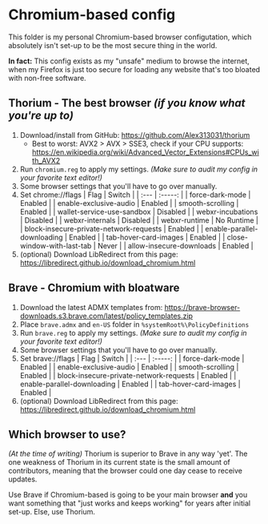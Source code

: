# Chromium-based config
This folder is my personal Chromium-based browser configutation, which absolutely isn't set-up to be the most secure thing in the world. 

**In fact:** This config exists as my "unsafe" medium to browse the internet, when my Firefox is just too secure for loading any website that's too bloated with non-free software.

## Thorium - The best browser *(if you know what you're up to)*
1. Download/install from GitHub: https://github.com/Alex313031/thorium
    - Best to worst: AVX2 > AVX > SSE3, check if your CPU supports: https://en.wikipedia.org/wiki/Advanced_Vector_Extensions#CPUs_with_AVX2
2. Run `chromium.reg` to apply my settings. *(Make sure to audit my config in your favorite text editor!)*
3. Some browser settings that you'll have to go over manually.
4. Set chrome://flags
    | Flag                                          |    Switch   |
    | :---                                          |   :-----:   |
    | force-dark-mode                               |   Enabled   |
    | enable-exclusive-audio                        |   Enabled   |
    | smooth-scrolling                              |   Enabled   |
    | wallet-service-use-sandbox                    |   Disabled  |
    | webxr-incubations                             |   Disabled  |
    | webxr-internals                               |   Disabled  |
    | webxr-runtime                                 |  No Runtime |
    | block-insecure-private-network-requests       |   Enabled   |
    | enable-parallel-downloading                   |   Enabled   |
    | tab-hover-card-images                         |   Enabled   |
    | close-window-with-last-tab                    |    Never    |
    | allow-insecure-downloads                      |   Enabled   |
5. (optional) Download LibRedirect from this page: https://libredirect.github.io/download_chromium.html

## Brave - Chromium with bloatware
1. Download the latest ADMX templates from: https://brave-browser-downloads.s3.brave.com/latest/policy_templates.zip
2. Place `brave.admx` and `en-US` folder in `%systemRoot%\PolicyDefinitions`
3. Run `brave.reg` to apply my settings. *(Make sure to audit my config in your favorite text editor!)*
4. Some browser settings that you'll have to go over manually.
5. Set brave://flags
    | Flag                                          |    Switch   | 
    | :---                                          |   :-----:   |
    | force-dark-mode                               |   Enabled   |
    | enable-exclusive-audio                        |   Enabled   |
    | smooth-scrolling                              |   Enabled   |
    | block-insecure-private-network-requests       |   Enabled   |
    | enable-parallel-downloading                   |   Enabled   |
    | tab-hover-card-images                         |   Enabled   |
6. (optional) Download LibRedirect from this page: https://libredirect.github.io/download_chromium.html

## Which browser to use?
*(At the time of writing)* Thorium is superior to Brave in any way 'yet'. The one weakness of Thorium in its current state is the small amount of contributors, meaning that the browser could one day cease to receive updates.

Use Brave if Chromium-based is going to be your main browser **and** you want something that "just works and keeps working" for years after initial set-up. Else, use Thorium.